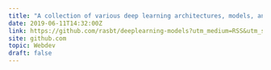 ```yaml
---
title: "A collection of various deep learning architectures, models, and tips"
date: 2019-06-11T14:32:00Z
link: https://github.com/rasbt/deeplearning-models?utm_medium=RSS&utm_source=hune
site: github.com
topic: Webdev
draft: false
---
```

